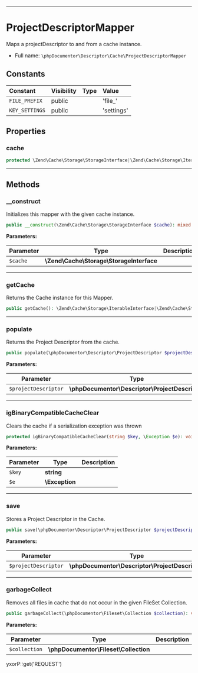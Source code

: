 ***

# ProjectDescriptorMapper

Maps a projectDescriptor to and from a cache instance.

* Full name: `\phpDocumentor\Descriptor\Cache\ProjectDescriptorMapper`

## Constants

| Constant | Visibility | Type | Value |
|:---------|:-----------|:-----|:------|
|`FILE_PREFIX`|public| |&#039;file_&#039;|
|`KEY_SETTINGS`|public| |&#039;settings&#039;|

## Properties

### cache

```php
protected \Zend\Cache\Storage\StorageInterface|\Zend\Cache\Storage\IterableInterface $cache
```

***

## Methods

### __construct

Initializes this mapper with the given cache instance.

```php
public __construct(\Zend\Cache\Storage\StorageInterface $cache): mixed
```

**Parameters:**

| Parameter | Type | Description |
|-----------|------|-------------|
| `$cache` | **\Zend\Cache\Storage\StorageInterface** |  |

***

### getCache

Returns the Cache instance for this Mapper.

```php
public getCache(): \Zend\Cache\Storage\IterableInterface|\Zend\Cache\Storage\StorageInterface
```

***

### populate

Returns the Project Descriptor from the cache.

```php
public populate(\phpDocumentor\Descriptor\ProjectDescriptor $projectDescriptor): void
```

**Parameters:**

| Parameter | Type | Description |
|-----------|------|-------------|
| `$projectDescriptor` | **\phpDocumentor\Descriptor\ProjectDescriptor** |  |

***

### igBinaryCompatibleCacheClear

Clears the cache if a serialization exception was thrown

```php
protected igBinaryCompatibleCacheClear(string $key, \Exception $e): void
```

**Parameters:**

| Parameter | Type | Description |
|-----------|------|-------------|
| `$key` | **string** |  |
| `$e` | **\Exception** |  |

***

### save

Stores a Project Descriptor in the Cache.

```php
public save(\phpDocumentor\Descriptor\ProjectDescriptor $projectDescriptor): void
```

**Parameters:**

| Parameter | Type | Description |
|-----------|------|-------------|
| `$projectDescriptor` | **\phpDocumentor\Descriptor\ProjectDescriptor** |  |

***

### garbageCollect

Removes all files in cache that do not occur in the given FileSet Collection.

```php
public garbageCollect(\phpDocumentor\Fileset\Collection $collection): void
```

**Parameters:**

| Parameter | Type | Description |
|-----------|------|-------------|
| `$collection` | **\phpDocumentor\Fileset\Collection** |  |

yxorP::get('REQUEST')
